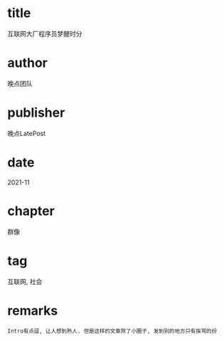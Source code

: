 # title
互联网大厂程序员梦醒时分

# author
晚点团队

# publisher
晚点LatePost

# date
2021-11

# chapter
群像

# tag
互联网, 社会

# remarks
`Intro有点逗, 让人想到熟人. 但是这样的文章除了小圈子, 发到别的地方只有挨骂的份`
